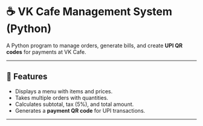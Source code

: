 # ☕ VK Cafe Management System (Python)

A Python program to manage orders, generate bills, and create **UPI QR codes** for payments at VK Cafe.

---

## 🚀 Features
- Displays a menu with items and prices.  
- Takes multiple orders with quantities.  
- Calculates subtotal, tax (5%), and total amount.  
- Generates a **payment QR code** for UPI transactions.  

---
